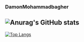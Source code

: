 ### DamonMohammadbagher

![Anurag's GitHub stats](https://github-readme-stats.vercel.app/api?username=damonmohammadbagher&show_icons=true&theme=dark)
-----------------------
[![Top Langs](https://github-readme-stats.vercel.app/api/top-langs/?username=damonmohammadbagher&layout=compact&theme=dark&hide=javascript,css)](https://github.com/damonmohammadbagher/github-readme-stats)



<!--
**DamonMohammadbagher/DamonMohammadbagher** is a ✨ _special_ ✨ repository because its `README.md` (this file) appears on your GitHub profile.

Here are some ideas to get you started:

- 🔭 I’m currently working on ...
- 🌱 I’m currently learning ...
- 👯 I’m looking to collaborate on ...
- 🤔 I’m looking for help with ...
- 💬 Ask me about ...
- 📫 How to reach me: ...
- 😄 Pronouns: ...
- ⚡ Fun fact: ...
-->
